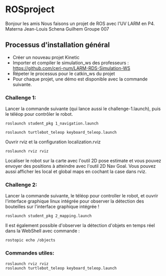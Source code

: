 # ROSproject

Bonjour les amis
Nous faisons un projet de ROS avec l'UV LARM en P4.
Materna Jean-Louis
Schena Guilhem
Groupe 007

## Processus d'installation général

* Créer un nouveau projet Kinetic
* Importer et compiler le simulation_ws des professeurs : https://github.com/ceri-num/LARM-RDS-Simulation-WS
* Répeter le processus pour le catkin_ws du projet
* Pour chaque projet, une démo est disponible avec la commande suivante.

### Challenge 1:

Lancer la commande suivante (qui lance aussi le challenge-1.launch), puis le téléop pour contrôler le robot. 

````
roslaunch student_pkg 1_navigation.launch
````
````
roslaunch turtlebot_teleop keyboard_teleop.launch
````

Ouvrir rviz et la configuration localization.rviz

````
roslaunch rviz rviz
````

Localiser le robot sur la carte avec l'outil 2D pose estimate et vous pouvez envoyer des positions à atteindre avec l'outil 2D Nav Goal.
Vous pouvez aussi afficher les local et global maps en cochant la case dans rviz.

### Challenge 2:

Lancer la commande suivante, le téléop pour controller le robot, et ouvrir l'interface graphique linux intégrée pour observer la détection des bouteilles sur l'interface graphique intégrée !

````
roslaunch student_pkg 2_mapping.launch
````

Il est également possible d'observer la détection d'objets en temps réel dans la WebShell avec commande :
````
rostopic echo /objects
````

### Commandes utiles:

````
roslaunch rviz rviz
roslaunch turtlebot_teleop keyboard_teleop.launch
````
